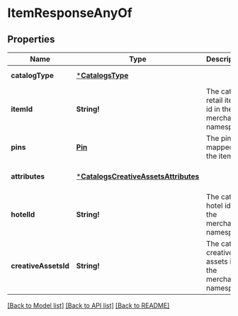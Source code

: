 # ItemResponseAnyOf

## Properties
Name | Type | Description | Notes
------------ | ------------- | ------------- | -------------
**catalogType** | [***CatalogsType**](CatalogsType.md) |  | [default to null]
**itemId** | **String!** | The catalog retail item id in the merchant namespace | [optional] [default to null]
**pins** | [**Pin**](Pin.md) | The pins mapped to the item | [optional] [default to null]
**attributes** | [***CatalogsCreativeAssetsAttributes**](CatalogsCreativeAssetsAttributes.md) |  | [optional] [default to null]
**hotelId** | **String!** | The catalog hotel id in the merchant namespace | [optional] [default to null]
**creativeAssetsId** | **String!** | The catalog creative assets id in the merchant namespace | [optional] [default to null]

[[Back to Model list]](../README.md#documentation-for-models) [[Back to API list]](../README.md#documentation-for-api-endpoints) [[Back to README]](../README.md)


